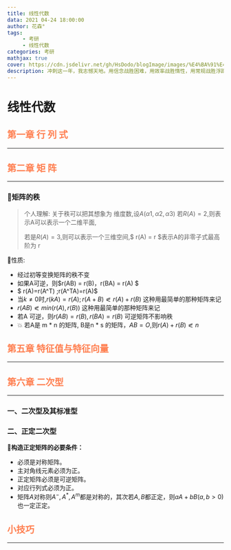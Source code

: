 ```yaml
---
title: 线性代数
data: 2021 04-24 18:00:00
author: 花森°
tags: 
     - 考研
     - 线性代数
categories: 考研 
mathjax: true
cover: https://cdn.jsdelivr.net/gh/HsDodo/blogImage/images/%E4%BA%91%E4%B8%AD%E5%A3%81%E7%BA%B8.jpg
description: 冲刺这一年，我志憾天地。用信念战胜困难，用效率战胜惰性，用常规战胜浮躁。激情似火，心静如水。全力拼搏每一天，专注高效每一节，聚精会神每一分。付出非常之努力，收获非常之进步。冲刺这一年，决胜这一生;冲刺这一年，幸福八十年;冲刺这一年，全家尽欢颜!
---
```


# 线性代数

## <font color='#ff7f50'>第一章 行  列  式</font>

-----



## <font color='#ff7f50'>第二章 矩	 阵 </font>
----
### 💫矩阵的秩

> 个人理解: 关于秩可以把其想象为 维度数,设$A(α1,α2,α3)$ 若$R(A) =2$,则表示A可以表示一个二维平面,
>
> 若是$R(A)=3$,则可以表示一个三维空间,$ r(A) = r $表示A的非零子式最高阶为 r

 🍖性质:

- 经过初等变换矩阵的秩不变
- 如果A可逆，则$r(AB) = r(B)，r(BA) = r(A) $
- $ r(A)=r(A^T) ;r(A^TA)=r(A)$   
- 当$k\ne0$时,$r(kA)=r(A);r(A+B)\eqslantless r(A)+r(B)$    这种用最简单的那种矩阵来记
- $r(AB) \eqslantless min(r(A),r(B))$  这种用最简单的那种矩阵来记
- 若A 可逆，则$r(AB) = r(B) ,r(BA)=r(B)$  可逆矩阵不影响秩
- 💥 若A是 m * n 的矩阵, B是n * s 的矩阵，$AB= O$,则$r(A)+r(B)\eqslantless n$

##  <font color='#ff7f50'>第五章 特征值与特征向量</font>

----













## <font color='#ff7f50'>第六章 二次型</font>

----

### 一、二次型及其标准型

### 二、正定二次型

💫__构造正定矩阵的必要条件：__

- 必须是对称矩阵。
- 主对角线元素必须为正。
- 正定矩阵必须是可逆矩阵。
- 对应行列式必须为正。
- 矩阵$A$对称则$A^-,A^*,A^m$都是对称的，其次若$A,B$都正定，则$aA+bB (a,b>0)$也一定正定。





 ## <font color='#ff7f50'>小技巧</font>

---

